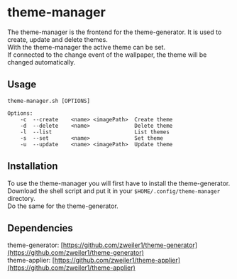 # theme-manager
The theme-manager is the frontend for the theme-generator. It is used to create, update and delete themes.  
With the theme-manager the active theme can be set.  
If connected to the change event of the wallpaper, the theme will be changed automatically. 

## Usage
    theme-manager.sh [OPTIONS]

    Options:
        -c  --create    <name> <imagePath>  Create theme
        -d  --delete    <name>              Delete theme
        -l  --list                          List themes
        -s  --set       <name>              Set theme
        -u  --update    <name> <imagePath>  Update theme

## Installation
To use the theme-manager you will first have to install the theme-generator.  
Download the shell script and put it in your ```$HOME/.config/theme-manager``` directory.  
Do the same for the theme-generator.  

## Dependencies
theme-generator: [https://github.com/zweiler1/theme-generator](https://github.com/zweiler1/theme-generator)  
theme-applier: [https://github.com/zweiler1/theme-applier](https://github.com/zweiler1/theme-applier)
